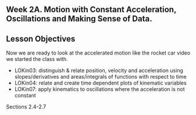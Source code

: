 ## Week 2A. Motion with Constant Acceleration, Oscillations and Making Sense of Data. 

## Lesson Objectives

Now we are ready to look at the accelerated motion like the rocket car video we started the class with. 

* LOKin03: distinguish & relate position, velocity and acceleration using slopes/derivatives and areas/integrals of functions with respect to time
* LOKin04: relate and create time dependent plots of kinematic variables
* LOKin07: apply kinematics to oscillations where the acceleration is not constant 

<stop-note>
    <span slot="message">Sections 2.4-2.7</span>
</stop-note>
